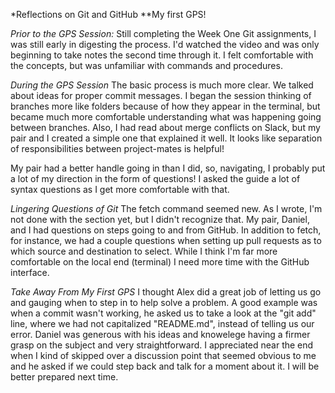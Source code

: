 *Reflections on Git and GitHub
**My first GPS!

*Prior to the GPS Session:*
Still completing the Week One Git assignments, I was still early in digesting the process.  I'd watched the video and was only beginning to take notes the second time through it.  I felt comfortable with the concepts, but was unfamiliar with commands and procedures.

*During the GPS Session*
The basic process is much more clear.  We talked about ideas for proper commit messages.  I began the session thinking of branches more like folders because of how they appear in the terminal, but became much more comfortable understanding what was happening going between branches.  Also, I had read about merge conflicts on Slack, but my pair and I created a simple one that explained it well.  It looks like separation of responsibilities between project-mates is helpful!

My pair had a better handle going in than I did, so, navigating, I probably put a lot of my direction in the form of questions!  I asked the guide a lot of syntax questions as I get more comfortable with that.

*Lingering Questions of Git*
The fetch command seemed new.  As I wrote, I'm not done with the section yet, but I didn't recognize that.  My pair, Daniel, and I had questions on steps going to and from GitHub.  In addition to fetch, for instance, we had a couple questions when setting up pull requests as to which source and destination to select.  While I think I'm far more comfortable on the local end (terminal) I need more time with the GitHub interface.

*Take Away From My First GPS*
I thought Alex did a great job of letting us go and gauging when to step in to help solve a problem.  A good example was when a commit wasn't working, he asked us to take a look at the "git add" line, where we had not capitalized "README.md", instead of telling us our error.  Daniel was generous with his ideas and knowelege having a firmer grasp on the subject and very straightforward.  I appreciated near the end when I kind of skipped over a discussion point that seemed obvious to me and he asked if we could step back and talk for a moment about it.  I will be better prepared next time.